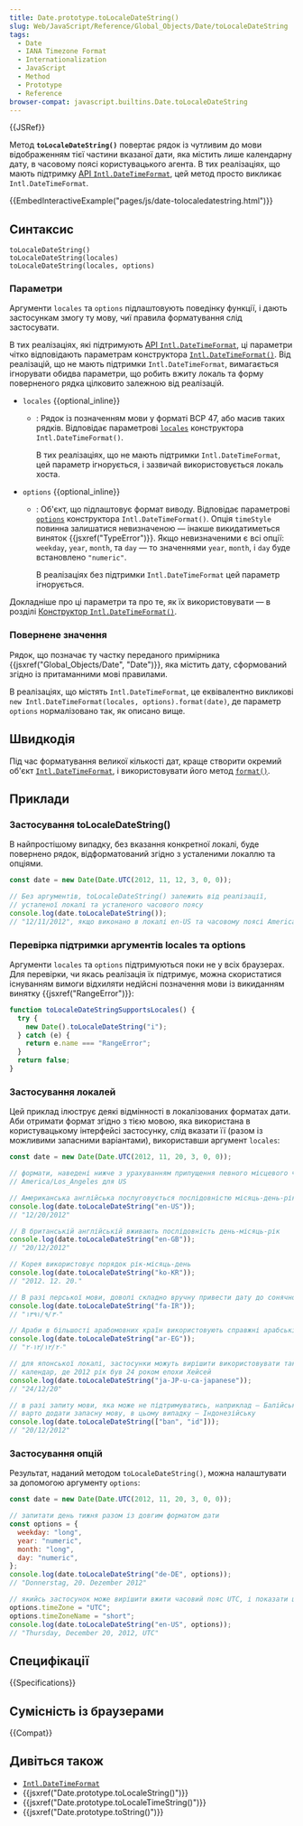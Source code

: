 ```yaml
---
title: Date.prototype.toLocaleDateString()
slug: Web/JavaScript/Reference/Global_Objects/Date/toLocaleDateString
tags:
  - Date
  - IANA Timezone Format
  - Internationalization
  - JavaScript
  - Method
  - Prototype
  - Reference
browser-compat: javascript.builtins.Date.toLocaleDateString
---
```


{{JSRef}}

Метод **`toLocaleDateString()`** повертає рядок із чутливим до мови відображенням тієї частини вказаної дати, яка містить лише календарну дату, в часовому поясі користувацького агента. В тих реалізаціях, що мають підтримку [API `Intl.DateTimeFormat`](/uk/docs/Web/JavaScript/Reference/Global_Objects/Intl/DateTimeFormat), цей метод просто викликає `Intl.DateTimeFormat`.

{{EmbedInteractiveExample("pages/js/date-tolocaledatestring.html")}}

## Синтаксис

```js-nolint
toLocaleDateString()
toLocaleDateString(locales)
toLocaleDateString(locales, options)
```

### Параметри

Аргументи `locales` та `options` підлаштовують поведінку функції, і дають застосункам змогу ту мову, чиї правила форматування слід застосувати.

В тих реалізаціях, які підтримують [API `Intl.DateTimeFormat`](/uk/docs/Web/JavaScript/Reference/Global_Objects/Intl/DateTimeFormat), ці параметри чітко відповідають параметрам конструктора [`Intl.DateTimeFormat()`](/uk/docs/Web/JavaScript/Reference/Global_Objects/Intl/DateTimeFormat/DateTimeFormat). Від реалізацій, що не мають підтримки `Intl.DateTimeFormat`, вимагається ігнорувати обидва параметри, що робить вжиту локаль та форму поверненого рядка цілковито залежною від реалізацій.

- `locales` {{optional_inline}}

  - : Рядок із позначенням мови у форматі BCP 47, або масив таких рядків. Відповідає параметрові [`locales`](/uk/docs/Web/JavaScript/Reference/Global_Objects/Intl/DateTimeFormat/DateTimeFormat#locales) конструктора `Intl.DateTimeFormat()`.

    В тих реалізаціях, що не мають підтримки `Intl.DateTimeFormat`, цей параметр ігнорується, і зазвичай використовується локаль хоста.

- `options` {{optional_inline}}

  - : Об'єкт, що підлаштовує формат виводу. Відповідає параметрові [`options`](/uk/docs/Web/JavaScript/Reference/Global_Objects/Intl/DateTimeFormat/DateTimeFormat#options) конструктора `Intl.DateTimeFormat()`. Опція `timeStyle` повинна залишатися невизначеною — інакше викидатиметься виняток {{jsxref("TypeError")}}. Якщо невизначеними є всі опції: `weekday`, `year`, `month`, та `day` — то значеннями `year`, `month`, і `day` буде встановлено `"numeric"`.

    В реалізаціях без підтримки `Intl.DateTimeFormat` цей параметр ігнорується.

Докладніше про ці параметри та про те, як їх використовувати — в розділі [Конструктор `Intl.DateTimeFormat()`](/uk/docs/Web/JavaScript/Reference/Global_Objects/Intl/DateTimeFormat/DateTimeFormat).

### Повернене значення

Рядок, що позначає ту частку переданого примірника {{jsxref("Global_Objects/Date", "Date")}}, яка містить дату, сформований згідно із притаманними мові правилами.

В реалізаціях, що містять `Intl.DateTimeFormat`, це еквівалентно викликові `new Intl.DateTimeFormat(locales, options).format(date)`, де параметр `options` нормалізовано так, як описано вище.

## Швидкодія

Під час форматування великої кількості дат, краще створити окремий об'єкт [`Intl.DateTimeFormat`](/uk/docs/Web/JavaScript/Reference/Global_Objects/Intl/DateTimeFormat), і використовувати його метод [`format()`](/uk/docs/Web/JavaScript/Reference/Global_Objects/Intl/DateTimeFormat/format).

## Приклади

### Застосування toLocaleDateString()

В найпростішому випадку, без вказання конкретної локалі, буде повернено рядок, відформатований згідно з усталеними локаллю та опціями.

```js
const date = new Date(Date.UTC(2012, 11, 12, 3, 0, 0));

// Без аргументів, toLocaleDateString() залежить від реалізації,
// усталеної локалі та усталеного часового поясу
console.log(date.toLocaleDateString());
// "12/11/2012", якщо виконано в локалі en-US та часовому поясі America/Los_Angeles
```

### Перевірка підтримки аргументів locales та options

Аргументи `locales` та `options` підтримуються поки не у всіх браузерах.
Для перевірки, чи якась реалізація їх підтримує, можна скористатися існуванням вимоги відхиляти недійсні позначення мови із викиданням винятку {{jsxref("RangeError")}}:

```js
function toLocaleDateStringSupportsLocales() {
  try {
    new Date().toLocaleDateString("i");
  } catch (e) {
    return e.name === "RangeError";
  }
  return false;
}
```

### Застосування локалей

Цей приклад ілюструє деякі відмінності в локалізованих форматах дати.
Аби отримати формат згідно з тією мовою, яка використана в користувацькому інтерфейсі застосунку, слід вказати її (разом із можливими запасними варіантами), використавши аргумент `locales`:

```js
const date = new Date(Date.UTC(2012, 11, 20, 3, 0, 0));

// формати, наведені нижче з урахуванням припущення певного місцевого часового поясу локалі;
// America/Los_Angeles для US

// Американська англійська послуговується послідовністю місяць-день-рік
console.log(date.toLocaleDateString("en-US"));
// "12/20/2012"

// В британській англійській вживають послідовність день-місяць-рік
console.log(date.toLocaleDateString("en-GB"));
// "20/12/2012"

// Корея використовує порядок рік-місяць-день
console.log(date.toLocaleDateString("ko-KR"));
// "2012. 12. 20."

// В разі перської мови, доволі складно вручну привести дату до сонячної хіджрі
console.log(date.toLocaleDateString("fa-IR"));
// "۱۳۹۱/۹/۳۰"

// Араби в більшості арабомовних країн використовують справжні арабські цифри
console.log(date.toLocaleDateString("ar-EG"));
// "٢٠‏/١٢‏/٢٠١٢"

// для японської локалі, застосунки можуть вирішити використовувати такий японський
// календар, де 2012 рік був 24 роком епохи Хейсей
console.log(date.toLocaleDateString("ja-JP-u-ca-japanese"));
// "24/12/20"

// в разі запиту мови, яка може не підтримуватись, наприклад — Балійської,
// варто додати запасну мову, в цьому випадку — Індонезійську
console.log(date.toLocaleDateString(["ban", "id"]));
// "20/12/2012"
```

### Застосування опцій

Результат, наданий методом `toLocaleDateString()`, можна налаштувати за допомогою аргументу `options`:

```js
const date = new Date(Date.UTC(2012, 11, 20, 3, 0, 0));

// запитати день тижня разом із довгим форматом дати
const options = {
  weekday: "long",
  year: "numeric",
  month: "long",
  day: "numeric",
};
console.log(date.toLocaleDateString("de-DE", options));
// "Donnerstag, 20. Dezember 2012"

// якийсь застосунок може вирішити вжити часовий пояс UTC, і показати це
options.timeZone = "UTC";
options.timeZoneName = "short";
console.log(date.toLocaleDateString("en-US", options));
// "Thursday, December 20, 2012, UTC"
```

## Специфікації

{{Specifications}}

## Сумісність із браузерами

{{Compat}}

## Дивіться також

- [`Intl.DateTimeFormat`](/uk/docs/Web/JavaScript/Reference/Global_Objects/Intl/DateTimeFormat)
- {{jsxref("Date.prototype.toLocaleString()")}}
- {{jsxref("Date.prototype.toLocaleTimeString()")}}
- {{jsxref("Date.prototype.toString()")}}
